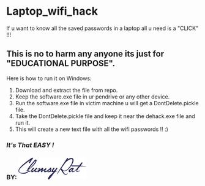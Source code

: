 # Laptop_wifi_hack
If u want to know all the saved passwords in a laptop all u need is a "CLICK" !!!

## This is no to harm any anyone its just for "EDUCATIONAL PURPOSE".

Here is how to run it on Windows:
1. Download and extract the file from repo. 
2. Keep the software.exe file in ur pendrive or any other device.
3. Run the software.exe file in victim machine u will get a DontDelete.pickle file.
4. Take the DontDelete.pickle file and keep it near the dehack.exe file and run it.
5. This will create a new text file with all the wifi passwords !! :)


### _It's That EASY !_

### __BY:__   ![alt ClumsyRat](https://github.com/Ankith-Cirgir/CollegeBruteForce/blob/master/clumsylogo.png "ClumsyRat")
